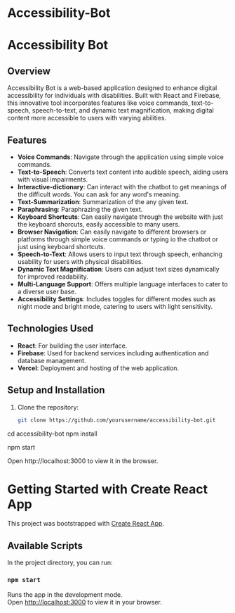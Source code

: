# Accessibility-Bot
# Accessibility Bot

## Overview
Accessibility Bot is a web-based application designed to enhance digital accessibility for individuals with disabilities. Built with React and Firebase, this innovative tool incorporates features like voice commands, text-to-speech, speech-to-text, and dynamic text magnification, making digital content more accessible to users with varying abilities.

## Features
- **Voice Commands**: Navigate through the application using simple voice commands.
- **Text-to-Speech**: Converts text content into audible speech, aiding users with visual impairments.
- **Interactive-dictionary**: Can interact with the chatbot to get meanings of the difficult words. You can ask for any word's meaning.
- **Text-Summarization**: Summarization of the any given text.
- **Paraphrasing**: Paraphrazing the given text.
- **Keyboard Shortcuts**: Can easily navigate through the website with just the keyboard shorcuts, easily accessible to many users.
- **Browser Navigation**: Can easily navigate to different browsers or platforms through simple voice commands or typing io the chatbot or just using keyboard shortcuts.
- **Speech-to-Text**: Allows users to input text through speech, enhancing usability for users with physical disabilities.
- **Dynamic Text Magnification**: Users can adjust text sizes dynamically for improved readability.
- **Multi-Language Support**: Offers multiple language interfaces to cater to a diverse user base.
- **Accessibility Settings**: Includes toggles for different modes such as night mode and bright mode, catering to users with light sensitivity.

## Technologies Used
- **React**: For building the user interface.
- **Firebase**: Used for backend services including authentication and database management.
- **Vercel**: Deployment and hosting of the web application.

## Setup and Installation
1. Clone the repository:
   ```bash
   git clone https://github.com/yourusername/accessibility-bot.git

cd accessibility-bot
npm install

npm start

Open http://localhost:3000 to view it in the browser.

# Getting Started with Create React App

This project was bootstrapped with [Create React App](https://github.com/facebook/create-react-app).

## Available Scripts

In the project directory, you can run:

### `npm start`

Runs the app in the development mode.\
Open [http://localhost:3000](http://localhost:3000) to view it in your browser.

